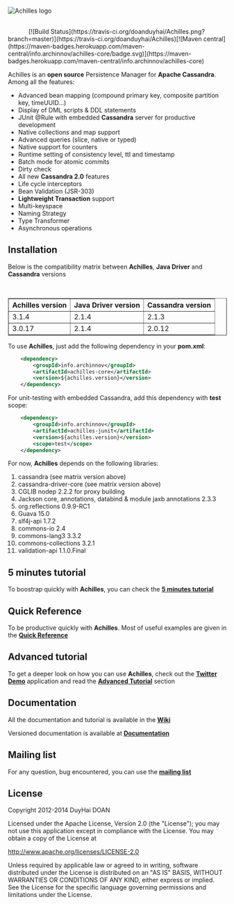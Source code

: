 ![Achilles logo](assets/Achilles_New_Logo.png)

<br/>
&nbsp;&nbsp;&nbsp;&nbsp;&nbsp;&nbsp;&nbsp;&nbsp;&nbsp;&nbsp;&nbsp;&nbsp;[![Build Status](https://travis-ci.org/doanduyhai/Achilles.png?branch=master)](https://travis-ci.org/doanduyhai/Achilles)[![Maven central](https://maven-badges.herokuapp.com/maven-central/info.archinnov/achilles-core/badge.svg)](https://maven-badges.herokuapp.com/maven-central/info.archinnov/achilles-core)

  Achilles is an **open source** Persistence Manager for **Apache Cassandra**. Among all the features:

- Advanced bean mapping (compound primary key, composite partition key, timeUUID...)
- Display of DML scripts & DDL statements
- JUnit @Rule with embedded **Cassandra** server for productive development
- Native collections and map support
- Advanced queries (slice, native or typed)
- Native support for counters
- Runtime setting of consistency level, ttl and timestamp
- Batch mode for atomic commits
- Dirty check
- All new **Cassandra 2.0** features
- Life cycle interceptors
- Bean Validation (JSR-303)
- **Lightweight Transaction** support
- Multi-keyspace
- Naming Strategy
- Type Transformer
- Asynchronous operations


## Installation #

Below is the compatibility matrix between **Achilles**, **Java Driver** and **Cassandra** versions

<br/>
<table border="1">
	<thead>
		<tr>
			<th>Achilles version</th>
			<th>Java Driver version</th>
			<th>Cassandra version</th>
		</tr>
	</thead>
	<tbody>
		<tr>
			<td>3.1.4</td>
			<td>2.1.4</td>
			<td>2.1.3</td>
		</tr>		
		<tr>
			<td>3.0.17</td>
			<td>2.1.4</td>
			<td>2.0.12</td>
		</tr>
    </tbody>
</table>    

 To use **Achilles**, just add the following dependency in your **pom.xml**:

```xml
	<dependency>
		<groupId>info.archinnov</groupId>
		<artifactId>achilles-core</artifactId>
		<version>${achilles.version}</version>
	</dependency>
```

 For unit-testing with embedded Cassandra, add this dependency with **test** scope:

```xml
 	<dependency>
 		<groupId>info.archinnov</groupId>
 		<artifactId>achilles-junit</artifactId>
 		<version>${achilles.version}</version>
 		<scope>test</scope>
 	</dependency>
```
 
 
 For now, **Achilles** depends on the following libraries:
 
 1. cassandra (see matrix version above)
 2. cassandra-driver-core (see matrix version above)
 3. CGLIB nodep 2.2.2 for proxy building
 4. Jackson core, annotations, databind & module jaxb annotations 2.3.3
 5. org.reflections 0.9.9-RC1
 6. Guava 15.0
 7. slf4j-api 1.7.2
 8. commons-io 2.4
 9. commons-lang3 3.3.2
 10. commons-collections 3.2.1
 11. validation-api 1.1.0.Final


## 5 minutes tutorial

 To boostrap quickly with **Achilles**, you can check the **[5 minutes tutorial]**

## Quick Reference

 To be productive quickly with **Achilles**. Most of useful examples are given in the **[Quick Reference]**

## Advanced tutorial

 To get a deeper look on how you can use **Achilles**, check out the **[Twitter Demo]** application and read the **[Advanced Tutorial]** section

## Documentation

 All the documentation and tutorial is available in the **[Wiki]**

 Versioned documentation is available at **[Documentation]**

## Mailing list

 For any question, bug encountered, you can use the **[mailing list]**

## License
Copyright 2012-2014 DuyHai DOAN

Licensed under the Apache License, Version 2.0 (the "License"); you may not use this application except in compliance with the License. You may obtain a copy of the License at

http://www.apache.org/licenses/LICENSE-2.0

Unless required by applicable law or agreed to in writing, software distributed under the License is distributed on an "AS IS" BASIS, WITHOUT WARRANTIES OR CONDITIONS OF ANY KIND, either express or implied. See the License for the specific language governing permissions and limitations under the License.

[5 minutes tutorial]: https://github.com/doanduyhai/Achilles/wiki/5-minutes-Tutorial
[Quick Reference]: https://github.com/doanduyhai/Achilles/wiki/Quick-Reference
[Twitter Demo]: https://github.com/doanduyhai/Achilles-Twitter-Demo
[Advanced Tutorial]: https://github.com/doanduyhai/Achilles/wiki/Advanced-Tutorial:-Twitter-Demo
[Wiki]: https://github.com/doanduyhai/Achilles/wiki
[Documentation]: https://github.com/doanduyhai/Achilles/tree/master/documentation/versions
[Datastax Java Driver]: https://github.com/datastax/java-driver
[mailing list]: https://groups.google.com/forum/?hl=fr#!forum/cassandra-achilles

